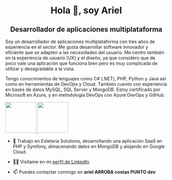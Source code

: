 <h1 align="center">Hola 👋, soy Ariel</h1>
<h2 align="center">Desarrollador de aplicaciones multiplataforma</h2>

Soy un desarrollador de aplicaciones multiplataforma con tres años de experiencia en el sector. Me gusta desarrollar software innovador y eficiente que se adapten a las necesidades del usuario. Me centro también en la experiencia de usuario (UX) y el diseño, ya que considero que de poco vale una aplicación que funciona bien pero es muy complicada de utilizar y desagradable a la vista.

Tengo conocimientos de lenguajes como C# (.NET), PHP, Python y Java así como en herramientas de DevOps y Cloud. También cuento con experiencia en bases de datos MySQL, SQL Server y MongoDB. Estoy certificado por Microsoft en Azure, y en metodología DevOps con Azure DevOps y GitHub.

<a href="https://learn.microsoft.com/gl-es/users/ariel-costas/transcript/vn32b8j6m2zwyn7">
	<img width="96" height="96" src="https://costas.dev/wp-content/uploads/2023/11/lrn_azure-developer-associate.png" />
	<img width="96" height="96" src="https://costas.dev/wp-content/uploads/2023/11/rrZgp-e1698870156599.png" />
</a>

- 🔭 Trabajo en Estelaria Solutions, desarrollando una aplicación SaaS en PHP y Symfony, almacenando datos en MongoDB y alojando en Google Cloud.

- 👨‍💻 Visítame en mi [perfil de LinkedIn](https://www.linkedin.com/in/ariel-costas/)

- 📫 Puedes contactar conmigo en **ariel ARROBA costas PUNTO dev**
